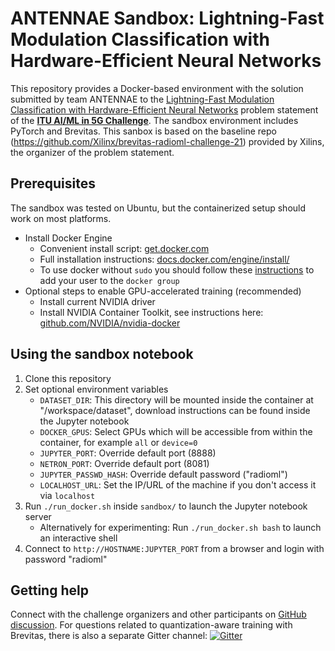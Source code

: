 # ANTENNAE Sandbox: Lightning-Fast Modulation Classification with Hardware-Efficient Neural Networks

This repository provides a Docker-based environment with the solution submitted by team ANTENNAE to the [Lightning-Fast Modulation Classification with Hardware-Efficient Neural Networks](https://challenge.aiforgood.itu.int/match/matchitem/34) problem statement of the [**ITU AI/ML in 5G Challenge**](https://aiforgood.itu.int/ai-ml-in-5g-challenge/). The sandbox environment includes PyTorch and Brevitas. This sanbox is based on the baseline repo (https://github.com/Xilinx/brevitas-radioml-challenge-21) provided by Xilins, the organizer of the problem statement. 

## Prerequisites

The sandbox was tested on Ubuntu, but the containerized setup should work on most platforms.

- Install Docker Engine
  - Convenient install script: [get.docker.com](https://get.docker.com)
  - Full installation instructions:  [docs.docker.com/engine/install/](https://docs.docker.com/engine/install/)
  - To use docker without `sudo` you should follow these [instructions](https://docs.docker.com/engine/install/linux-postinstall/) to add your user to the `docker group`
- Optional steps to enable GPU-accelerated training (recommended)
  - Install current NVIDIA driver
  - Install NVIDIA Container Toolkit, see instructions here: [github.com/NVIDIA/nvidia-docker](https://github.com/NVIDIA/nvidia-docker)

## Using the sandbox notebook

1. Clone this repository
2. Set optional environment variables
   - `DATASET_DIR`: This directory will be mounted inside the container at "/workspace/dataset", download instructions can be found inside the Jupyter notebook
   - `DOCKER_GPUS`: Select GPUs which will be accessible from within the container, for example `all` or `device=0`
   - `JUPYTER_PORT`: Override default port (8888)
   - `NETRON_PORT`: Override default port (8081)
   - `JUPYTER_PASSWD_HASH`: Override default password ("radioml")
   - `LOCALHOST_URL`: Set the IP/URL of the machine if you don't access it via `localhost`
3. Run `./run_docker.sh` inside `sandbox/` to launch the Jupyter notebook server
   - Alternatively for experimenting: Run `./run_docker.sh bash` to launch an interactive shell
4. Connect to `http://HOSTNAME:JUPYTER_PORT` from a browser and login with password "radioml"

## Getting help
Connect with the challenge organizers and other participants on [GitHub discussion](https://github.com/Xilinx/brevitas-radioml-challenge-21/discussions). For questions related to quantization-aware training with Brevitas, there is also a separate Gitter channel: [![Gitter](https://badges.gitter.im/xilinx-brevitas/community.svg)](https://gitter.im/xilinx-brevitas/community?utm_source=badge&utm_medium=badge&utm_campaign=pr-badge)
 
